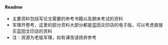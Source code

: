 #### Readme

- 主要资料包括写论文需要的参考书籍以及期末考试的资料
- 军理开卷考，这里的部分资料大部分都是蓝田文印店的电子版，可以考虑直接买蓝田文印店的资料
- 注：资源为老版军理，如有课改请扬弃参考
